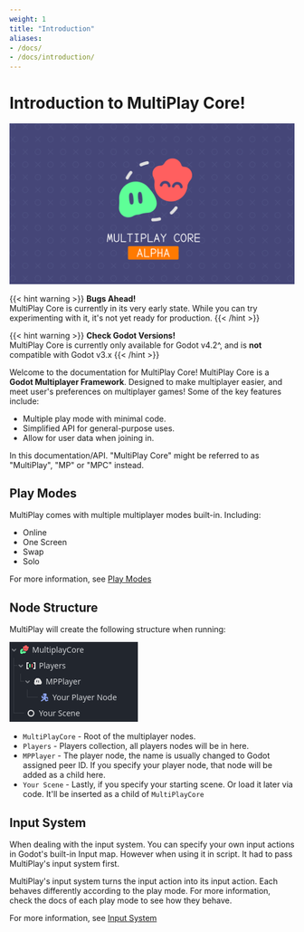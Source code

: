 ```yaml
---
weight: 1
title: "Introduction"
aliases:
- /docs/
- /docs/introduction/
---
```


# Introduction to MultiPlay Core!

![Banner](assets/banner.png)

{{< hint warning >}}
**Bugs Ahead!**  
MultiPlay Core is currently in its very early state. While you can try experimenting with it, it's not yet ready for production.
{{< /hint >}}

{{< hint warning >}}
**Check Godot Versions!**  
MultiPlay Core is currently only available for Godot v4.2^, and is __not__ compatible with Godot v3.x
{{< /hint >}}


Welcome to the documentation for MultiPlay Core! MultiPlay Core is a **Godot Multiplayer Framework**. Designed to make multiplayer easier, and meet user's preferences on multiplayer games! Some of the key features include:

- Multiple play mode with minimal code.
- Simplified API for general-purpose uses.
- Allow for user data when joining in. 

In this documentation/API. "MultiPlay Core" might be referred to as "MultiPlay", "MP" or "MPC" instead.

## Play Modes
MultiPlay comes with multiple multiplayer modes built-in. Including:
- Online
- One Screen
- Swap
- Solo

For more information, see [Play Modes](../mode-system) 


## Node Structure

MultiPlay will create the following structure when running:

![node-structure.png](assets/node-structure.png)

- `MultiPlayCore` - Root of the multiplayer nodes.
- `Players` - Players collection, all players nodes will be in here.
- `MPPlayer` - The player node, the name is usually changed to Godot assigned peer ID. If you specify your player node, that node will be added as a child here. 
- `Your Scene` - Lastly, if you specify your starting scene. Or load it later via code. It'll be inserted as a child of `MultiPlayCore`

## Input System

When dealing with the input system. You can specify your own input actions in Godot's built-in Input map. However when using it in script. It had to pass MultiPlay's input system first.

MultiPlay's input system turns the input action into its input action. Each behaves differently according to the play mode. For more information, check the docs of each play mode to see how they behave.

For more information, see [Input System](../input-system) 
